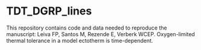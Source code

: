 # TDT_DGRP_lines
 
This repository contains code and data needed to reproduce the manuscript: Leiva FP, Santos M, Rezende E, Verberk WCEP. Oxygen-limited thermal tolerance in a model ectotherm is time-dependent. 
